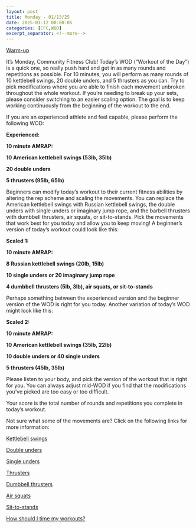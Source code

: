 ```yaml
---
layout: post
title: Monday - 01/13/25
date: 2025-01-12 00:00:05
categories: [CFC,WOD]
excerpt_separator: <!--more-->
---
```

[Warm-up](https://communityfitnessclub.wixsite.com/website/post/basic-full-body-warm-up)

It’s Monday, Community Fitness Club! Today’s WOD (“Workout of the Day”) is a quick one, so really push hard and get in as many rounds and repetitions as possible. For 10 minutes, you will perform as many rounds of 10 kettlebell swings, 20 double unders, and 5 thrusters as you can. Try to pick modifications where you are able to finish each movement unbroken throughout the whole workout. If you’re needing to break up your sets, please consider switching to an easier scaling option. The goal is to keep working continuously from the beginning of the workout to the end.

If you are an experienced athlete and feel capable, please perform the following WOD:

**Experienced:**

**10 minute AMRAP:**

**10 American kettlebell swings (53lb, 35lb)**

**20 double unders**

**5 thrusters (95lb, 65lb)**
<!--more-->

Beginners can modify today’s workout to their current fitness abilities by altering the rep scheme and scaling the movements. You can replace the American kettlebell swings with Russian kettlebell swings, the double unders with single unders or imaginary jump rope, and the barbell thrusters with dumbbell thrusters, air squats, or sit-to-stands. Pick the movements that work best for you today and allow you to keep moving! A beginner’s version of today’s workout could look like this:

**Scaled 1:**

**10 minute AMRAP:**

**8 Russian kettlebell swings (20lb, 15lb)**

**10 single unders or 20 imaginary jump rope**

**4 dumbbell thrusters (5lb, 3lb), air squats, or sit-to-stands**

Perhaps something between the experienced version and the beginner version of the WOD is right for you today. Another variation of today’s WOD might look like this:

**Scaled 2:**

**10 minute AMRAP:**

**10 American kettlebell swings (35lb, 22lb)**

**10 double unders or 40 single unders**

**5 thrusters (45lb, 35lb)**

Please listen to your body, and pick the version of the workout that is right for you. You can always adjust mid-WOD if you find that the modifications you’ve picked are too easy or too difficult.

Your score is the total number of rounds and repetitions you complete in today’s workout. 

Not sure what some of the movements are? Click on the following links for more information:

[Kettlebell swings](https://communityfitnessclub.wixsite.com/website/post/kettlebell-swings)

[Double unders](https://communityfitnessclub.wixsite.com/website/post/double-unders)

[Single unders](https://www.youtube.com/watch?v=hCuXYrTOMxI)

[Thrusters](https://communityfitnessclub.wixsite.com/website/post/thrusters) 

[Dumbbell thrusters](https://communityfitnessclub.wixsite.com/website/post/dumbbell-thrusters) 

[Air squats](https://communityfitnessclub.wixsite.com/website/post/air-squat) 

[Sit-to-stands](https://www.youtube.com/watch?v=vNq9vtEXksc)

[How should I time my workouts?](https://communityfitnessclub.wixsite.com/website/post/how-should-i-time-my-workouts)

